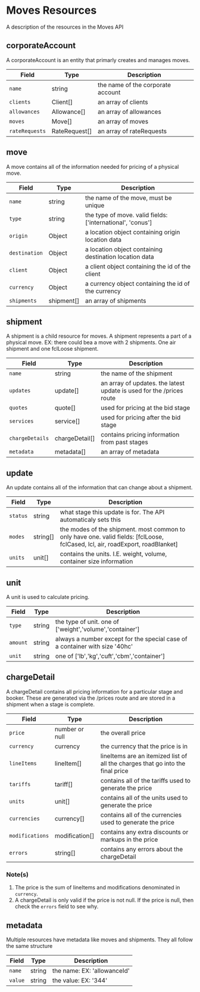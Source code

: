 # Moves Resources
A description of the resources in the Moves API

## corporateAccount
A corporateAccount is an entity that primarly creates and manages moves.

| Field           | Type     | Description                                     |
| -------------   |----------|-------------------------------------------------|
| `name`        | string   | the name of the corporate account|
| `clients`        | Client[]   | an array of clients|
| `allowances`        | Allowance[]   | an array of allowances|
| `moves`        | Move[]   | an array of moves|
| `rateRequests`        | RateRequest[]   | an array of rateRequests|

## move
A move contains all of the information needed for pricing of a physical move. 

| Field           | Type     | Description                                     |
| -------------   |----------|-------------------------------------------------|
| `name`        | string   | the name of the move, must be unique|
| `type`        | string   | the type of move. valid fields: ['international', 'conus']|
| `origin`        | Object   | a location object containing origin location data|
| `destination`        | Object   | a location object containing destination location data|
| `client`        | Object   | a client object containing the id of the client|
| `currency`        | Object   | a currency object containing the id of the currency|
| `shipments`        | shipment[]   | an array of shipments|

## shipment
A shipment is a child resource for moves. A shipment represents a part of a physical move. EX: there could bea a move with 2 shipments. One air shipment and one fclLoose shipment. 

| Field           | Type     | Description                                     |
| -------------   |----------|-------------------------------------------------|
| `name`        | string   | the name of the shipment|
| `updates`        | update[]   | an array of updates. the latest update is used for the /prices route|
| `quotes`        | quote[]   | used for pricing at the bid stage|
| `services`        | service[]   | used for pricing after the bid stage|
| `chargeDetails`        | chargeDetail[]   | contains pricing information from past stages|
| `metadata`        | metadata[]   | an array of metadata|

## update
An update contains all of the information that can change about a shipment.  

| Field           | Type     | Description                                     |
| -------------   |----------|-------------------------------------------------|
| `status`        | string   | what stage this update is for. The API automaticaly sets this|
| `modes`        | string[]   | the modes of the shipment. most common to only have one. valid fields: [fclLoose, fclCased, lcl, air, roadExport, roadBlanket]|
| `units`        | unit[]   | contains the units. I.E. weight, volume, container size information|

## unit
A unit is used to calculate pricing. 

| Field           | Type     | Description                                     |
| -------------   |----------|-------------------------------------------------|
| `type`        | string   | the type of unit. one of ['weight','volume','container']|
| `amount`        | string   |  always a number except for the special case of a container with size '40hc'|
| `unit`        | string   | one of ['lb','kg','cuft','cbm','container']|

## chargeDetail
A chargeDetail contains all pricing information for a particular stage and booker. These are generated via the /prices route and are stored in a shipment when a stage is complete.  

| Field           | Type     | Description                                     |
| -------------   |----------|-------------------------------------------------|
| `price`        | number or null   | the overall price |
| `currency`        | currency   | the currency that the price is in|
| `lineItems`        | lineItem[]   | lineItems are an itemized list of all the charges that go into the final price|
| `tariffs`        | tariff[]   | contains all of the tariffs used to generate the price|
| `units`        | unit[]   | contains all of the units used to generate the price|
| `currencies`        | currency[]   | contains all of the currencies used to generate the price|
| `modifications`        | modification[]   | contains any extra discounts or markups in the price|
| `errors`        | string[]   | contains any errors about the chargeDetail|

### Note(s)
1. The price is the sum of lineItems and modifications denominated in `currency`.
1. A chargeDetail is only valid if the price is not null. If the price is null, then check the `errors` field to see why.
## metadata
Multiple resources have metadata like moves and shipments. They all follow the same structure 

| Field           | Type     | Description                                     |
| -------------   |----------|-------------------------------------------------|
| `name`        | string   | the name: EX: 'allowanceId'|
| `value`        | string   |  the value: EX: '344'|